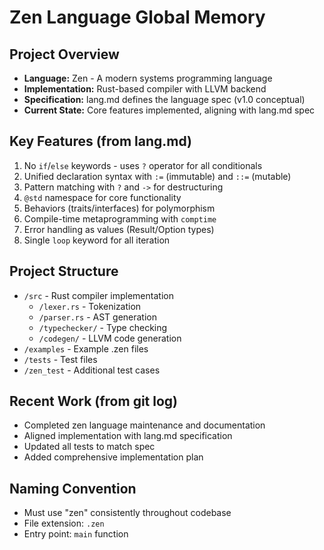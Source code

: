 # Zen Language Global Memory

## Project Overview
- **Language:** Zen - A modern systems programming language
- **Implementation:** Rust-based compiler with LLVM backend
- **Specification:** lang.md defines the language spec (v1.0 conceptual)
- **Current State:** Core features implemented, aligning with lang.md spec

## Key Features (from lang.md)
1. No `if`/`else` keywords - uses `?` operator for all conditionals
2. Unified declaration syntax with `:=` (immutable) and `::=` (mutable)
3. Pattern matching with `?` and `->` for destructuring
4. `@std` namespace for core functionality
5. Behaviors (traits/interfaces) for polymorphism
6. Compile-time metaprogramming with `comptime`
7. Error handling as values (Result/Option types)
8. Single `loop` keyword for all iteration

## Project Structure
- `/src` - Rust compiler implementation
  - `/lexer.rs` - Tokenization
  - `/parser.rs` - AST generation
  - `/typechecker/` - Type checking
  - `/codegen/` - LLVM code generation
- `/examples` - Example .zen files
- `/tests` - Test files
- `/zen_test` - Additional test cases

## Recent Work (from git log)
- Completed zen language maintenance and documentation
- Aligned implementation with lang.md specification
- Updated all tests to match spec
- Added comprehensive implementation plan

## Naming Convention
- Must use "zen" consistently throughout codebase
- File extension: `.zen`
- Entry point: `main` function
